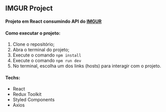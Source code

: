 ## IMGUR Project

#### Projeto em React consumindo API do [IMGUR](https://apidocs.imgur.com)

#### Como executar o projeto:

1. Clone o repositório;
2. Abra o terminal do projeto;
3. Execute o comando <code>npm install</code>
4. Execute o comando <code>npm run dev</code>
5. No terminal, escolha um dos links (hosts) para interagir com o projeto.

#### Techs:

- React
- Redux Toolkit
- Styled Components
- Axios
